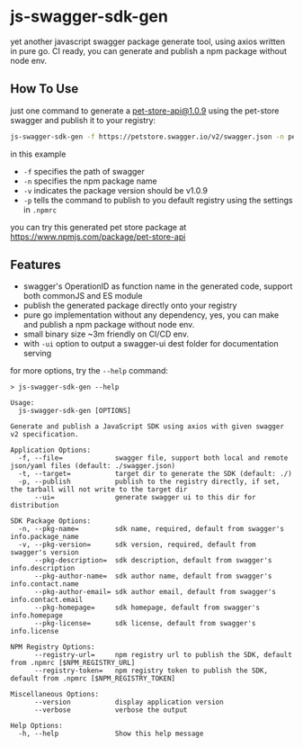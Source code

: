 # js-swagger-sdk-gen
yet another javascript swagger package generate tool, using axios written in pure go.
CI ready, you can generate and publish a npm package without node env.

## How To Use

just one command to generate a pet-store-api@1.0.9 using the pet-store swagger and publish it to your registry: 

```bash
js-swagger-sdk-gen -f https://petstore.swagger.io/v2/swagger.json -n pet-store-api -v 1.0.9 -p
```

in this example

- `-f` specifies the path of swagger
- `-n` specifies the npm package name
- `-v` indicates the package version should be v1.0.9
- `-p` tells the command to publish to you default registry using the settings in `.npmrc`

you can try this generated pet store package at https://www.npmjs.com/package/pet-store-api

## Features

- swagger's OperationID as function name in the generated code, support both commonJS and ES module
- publish the generated package directly onto your registry  
- pure go implementation without any dependency, yes, you can make and publish a npm package without node env.
- small binary size ~3m friendly on CI/CD env.
- with `-ui` option to output a swagger-ui dest folder for documentation serving

for more options, try the `--help` command:

```
> js-swagger-sdk-gen --help

Usage:
  js-swagger-sdk-gen [OPTIONS]

Generate and publish a JavaScript SDK using axios with given swagger v2 specification.

Application Options:
  -f, --file=             swagger file, support both local and remote json/yaml files (default: ./swagger.json)
  -t, --target=           target dir to generate the SDK (default: ./)
  -p, --publish           publish to the registry directly, if set, the tarball will not write to the target dir
      --ui=               generate swagger ui to this dir for distribution

SDK Package Options:
  -n, --pkg-name=         sdk name, required, default from swagger's info.package_name
  -v, --pkg-version=      sdk version, required, default from swagger's version
      --pkg-description=  sdk description, default from swagger's info.description
      --pkg-author-name=  sdk author name, default from swagger's info.contact.name
      --pkg-author-email= sdk author email, default from swagger's info.contact.email
      --pkg-homepage=     sdk homepage, default from swagger's info.homepage
      --pkg-license=      sdk license, default from swagger's info.license

NPM Registry Options:
      --registry-url=     npm registry url to publish the SDK, default from .npmrc [$NPM_REGISTRY_URL]
      --registry-token=   npm registry token to publish the SDK, default from .npmrc [$NPM_REGISTRY_TOKEN]

Miscellaneous Options:
      --version           display application version
      --verbose           verbose the output

Help Options:
  -h, --help              Show this help message
```